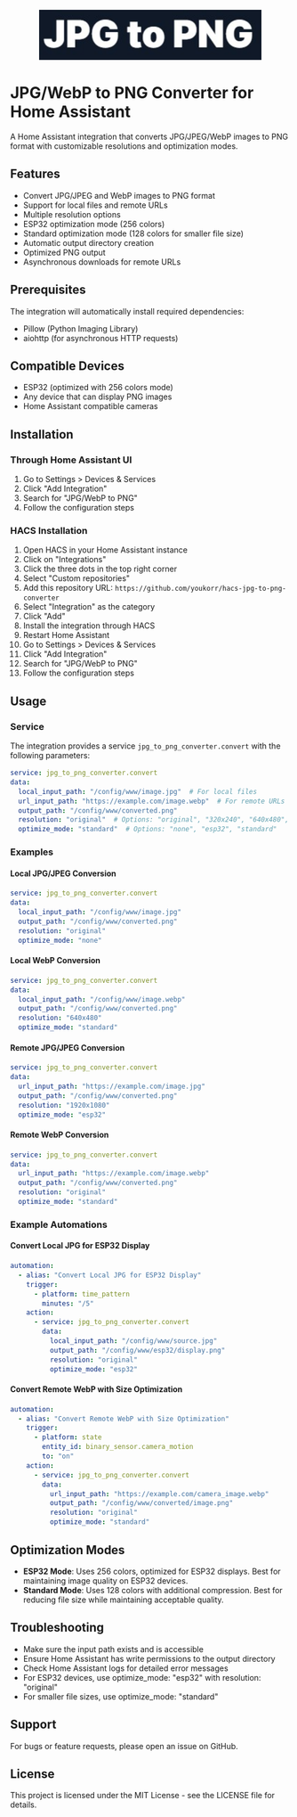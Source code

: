 <p align="center">
  <img src="https://raw.githubusercontent.com/youkorr/hacs-jpg-to-png-converter/main/custom_components/jpg_to_png_converter/images/logo.png" alt="JPG/WebP to PNG Converter" width="400"/>
</p>

# JPG/WebP to PNG Converter for Home Assistant

A Home Assistant integration that converts JPG/JPEG/WebP images to PNG format with customizable resolutions and optimization modes.

## Features
- Convert JPG/JPEG and WebP images to PNG format
- Support for local files and remote URLs
- Multiple resolution options
- ESP32 optimization mode (256 colors)
- Standard optimization mode (128 colors for smaller file size)
- Automatic output directory creation
- Optimized PNG output
- Asynchronous downloads for remote URLs

## Prerequisites
The integration will automatically install required dependencies:
- Pillow (Python Imaging Library)
- aiohttp (for asynchronous HTTP requests)

## Compatible Devices
- ESP32 (optimized with 256 colors mode)
- Any device that can display PNG images
- Home Assistant compatible cameras

## Installation

### Through Home Assistant UI
1. Go to Settings > Devices & Services
2. Click "Add Integration"
3. Search for "JPG/WebP to PNG"
4. Follow the configuration steps

### HACS Installation
1. Open HACS in your Home Assistant instance
2. Click on "Integrations"
3. Click the three dots in the top right corner
4. Select "Custom repositories"
5. Add this repository URL: `https://github.com/youkorr/hacs-jpg-to-png-converter`
6. Select "Integration" as the category
7. Click "Add"
8. Install the integration through HACS
9. Restart Home Assistant
10. Go to Settings > Devices & Services
11. Click "Add Integration"
12. Search for "JPG/WebP to PNG"
13. Follow the configuration steps

## Usage

### Service
The integration provides a service `jpg_to_png_converter.convert` with the following parameters:

```yaml
service: jpg_to_png_converter.convert
data:
  local_input_path: "/config/www/image.jpg"  # For local files
  url_input_path: "https://example.com/image.webp"  # For remote URLs
  output_path: "/config/www/converted.png"
  resolution: "original"  # Options: "original", "320x240", "640x480", etc.
  optimize_mode: "standard"  # Options: "none", "esp32", "standard"
```

### Examples

#### Local JPG/JPEG Conversion
```yaml
service: jpg_to_png_converter.convert
data:
  local_input_path: "/config/www/image.jpg"
  output_path: "/config/www/converted.png"
  resolution: "original"
  optimize_mode: "none"
```

#### Local WebP Conversion
```yaml
service: jpg_to_png_converter.convert
data:
  local_input_path: "/config/www/image.webp"
  output_path: "/config/www/converted.png"
  resolution: "640x480"
  optimize_mode: "standard"
```

#### Remote JPG/JPEG Conversion
```yaml
service: jpg_to_png_converter.convert
data:
  url_input_path: "https://example.com/image.jpg"
  output_path: "/config/www/converted.png"
  resolution: "1920x1080"
  optimize_mode: "esp32"
```

#### Remote WebP Conversion
```yaml
service: jpg_to_png_converter.convert
data:
  url_input_path: "https://example.com/image.webp"
  output_path: "/config/www/converted.png"
  resolution: "original"
  optimize_mode: "standard"
```

### Example Automations

#### Convert Local JPG for ESP32 Display
```yaml
automation:
  - alias: "Convert Local JPG for ESP32 Display"
    trigger:
      - platform: time_pattern
        minutes: "/5"
    action:
      - service: jpg_to_png_converter.convert
        data:
          local_input_path: "/config/www/source.jpg"
          output_path: "/config/www/esp32/display.png"
          resolution: "original"
          optimize_mode: "esp32"
```

#### Convert Remote WebP with Size Optimization
```yaml
automation:
  - alias: "Convert Remote WebP with Size Optimization"
    trigger:
      - platform: state
        entity_id: binary_sensor.camera_motion
        to: "on"
    action:
      - service: jpg_to_png_converter.convert
        data:
          url_input_path: "https://example.com/camera_image.webp"
          output_path: "/config/www/converted/image.png"
          resolution: "original"
          optimize_mode: "standard"
```

## Optimization Modes
- **ESP32 Mode**: Uses 256 colors, optimized for ESP32 displays. Best for maintaining image quality on ESP32 devices.
- **Standard Mode**: Uses 128 colors with additional compression. Best for reducing file size while maintaining acceptable quality.

## Troubleshooting
- Make sure the input path exists and is accessible
- Ensure Home Assistant has write permissions to the output directory
- Check Home Assistant logs for detailed error messages
- For ESP32 devices, use optimize_mode: "esp32" with resolution: "original"
- For smaller file sizes, use optimize_mode: "standard"

## Support
For bugs or feature requests, please open an issue on GitHub.

## License
This project is licensed under the MIT License - see the LICENSE file for details.

